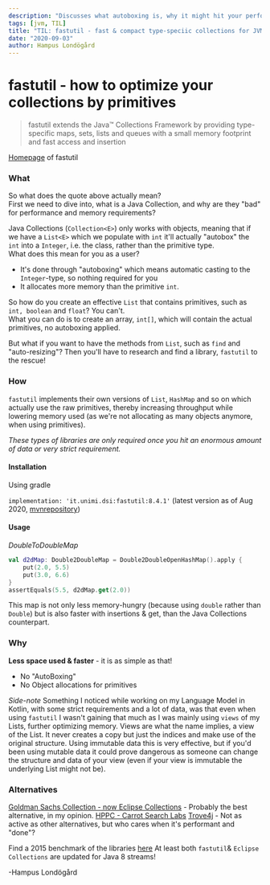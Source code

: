 ```yaml
---
description: "Discusses what autoboxing is, why it might hit your performance (and memory). Finally some alternatives are also provided. Learn how to use effective data collections today!"
tags: [jvm, TIL]
title: "TIL: fastutil - fast & compact type-speciic collections for JVM (no autobox!)"
date: "2020-09-03"
author: Hampus Londögård
---
```

# fastutil - how to optimize your collections by primitives
> fastutil extends the Java™ Collections Framework by providing type-specific maps, sets, lists and queues with a small memory footprint and fast access and insertion
<!--truncate-->

[Homepage](http://fastutil.di.unimi.it/) of fastutil

### What
So what does the quote above actually mean?  
First we need to dive into, what is a Java Collection, and why are they \"bad\" for performance and memory requirements?

Java Collections (`Collection<E>`) only works with objects, meaning that if we have a `List<E>` which we populate with `int` it'll actually \"autobox\" the `int` into a `Integer`, i.e. the class, rather than the primitive type.  
What does this mean for you as a user?

- It's done through \"autoboxing\" which means automatic casting to the `Integer`-type, so nothing required for you
- It allocates more memory than the primitive `int`.

So how do you create an effective `List` that contains primitives, such as `int, boolean` and `float`? You can't.  
What you can do is to create an array, `int[]`, which will contain the actual primitives, no autoboxing applied.

But what if you want to have the methods from `List`, such as `find` and \"auto-resizing\"?
Then you'll have to research and find a library, `fastutil` to the rescue!

### How
`fastutil` implements their own versions of `List`, `HashMap` and so on which actually use the raw primitives, thereby increasing throughput while lowering memory used (as we're not allocating as many objects anymore, when using primitives).

_These types of libraries are only required once you hit an enormous amount of data or very strict requirement._

#### Installation

Using gradle

`implementation: 'it.unimi.dsi:fastutil:8.4.1'` (latest version as of Aug 2020, [mvnrepository](https://mvnrepository.com/artifact/it.unimi.dsi/fastutil))

#### Usage

_DoubleToDoubleMap_

```kotlin
val d2dMap: Double2DoubleMap = Double2DoubleOpenHashMap().apply {
    put(2.0, 5.5)
    put(3.0, 6.6)
}
assertEquals(5.5, d2dMap.get(2.0))
```

This map is not only less memory-hungry (because using `double` rather than `Double`) but is also faster with insertions & get, than the Java Collections counterpart.

### Why

**Less space used & faster** - it is as simple as that!

- No \"AutoBoxing\"
- No Object allocations for primitives

_Side-note_
Something I noticed while working on my Language Model in Kotlin, with some strict requirements and a lot of data, was that even when using `fastutil` I wasn't gaining that much as I was  mainly using `views` of my Lists, further optimizing memory. Views are what the name implies, a view of the List. It never creates a copy but just the indices and make use of the original structure. 
Using immutable data this is very effective, but if you'd been using mutable data it could prove dangerous as someone can change the structure and data of your view (even if your view is immutable the underlying List might not be).

### Alternatives

[Goldman Sachs Collection - now Eclipse Collections](https://www.eclipse.org/collections/) - Probably the best alternative, in my opinion.
[HPPC - Carrot Search Labs](http://labs.carrotsearch.com/hppc.html)
[Trove4j](https://bitbucket.org/trove4j/trove/src/master/) - Not as active as other alternatives, but who cares when it's performant and \"done\"?

Find a 2015 benchmark of the libraries [here](http://java-performance.info/hashmap-overview-jdk-fastutil-goldman-sachs-hppc-koloboke-trove-january-2015/)
At least both `fastutil`& `Eclipse Collections` are updated for Java 8 streams!


-Hampus Londögård